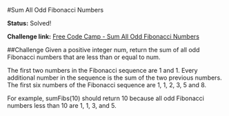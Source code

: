 #Sum All Odd Fibonacci Numbers

**Status:** Solved!

**Challenge link:** [Free Code Camp - Sum All Odd Fibonacci Numbers](https://www.freecodecamp.com/challenges/sum-all-odd-fibonacci-numbers)

##Challenge
Given a positive integer num, return the sum of all odd Fibonacci numbers that are less than or equal to num.

The first two numbers in the Fibonacci sequence are 1 and 1. Every additional number in the sequence is the sum of the two previous numbers. The first six numbers of the Fibonacci sequence are 1, 1, 2, 3, 5 and 8.

For example, sumFibs(10) should return 10 because all odd Fibonacci numbers less than 10 are 1, 1, 3, and 5.
